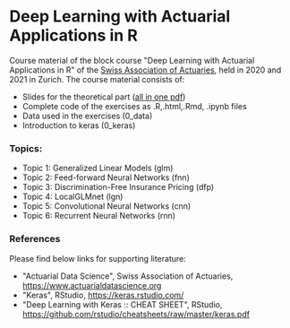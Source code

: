# Deep Learning with Actuarial Applications in R
Course material of the block course "Deep Learning with Actuarial Applications in R" of the [Swiss Association of Actuaries](www.actuaries.ch), held in 2020 and 2021 in Zurich. The course material consists of:
- Slides for the theoretical part ([all in one pdf](https://github.com/JSchelldorfer/DeepLearningWithActuarialApplications/blob/master/DeepLearningWithActuarialApplications.pdf))
- Complete code of the exercises as .R,.html,.Rmd, .ipynb files
- Data used in the exercises (0_data)
- Introduction to keras (0_keras)

### Topics:
- Topic 1: Generalized Linear Models (glm)
- Topic 2: Feed-forward Neural Networks (fnn)
- Topic 3: Discrimination-Free Insurance Pricing (dfp)
- Topic 4: LocalGLMnet (lgn)
- Topic 5: Convolutional Neural Networks (cnn)
- Topic 6: Recurrent Neural Networks (rnn)

### References
Please find below links for supporting literature:
- "Actuarial Data Science", Swiss Association of Actuaries, https://www.actuarialdatascience.org
- "Keras", RStudio, https://keras.rstudio.com/
- "Deep Learning with Keras :: CHEAT SHEET", RStudio, https://github.com/rstudio/cheatsheets/raw/master/keras.pdf

